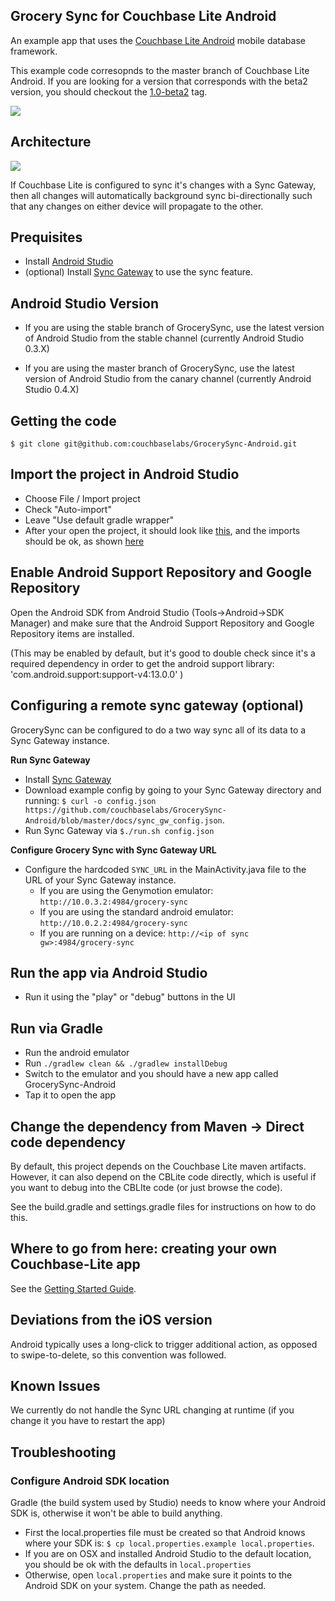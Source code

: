 ## Grocery Sync for Couchbase Lite Android 

An example app that uses the [Couchbase Lite Android](https://github.com/couchbase/couchbase-lite-android) mobile database framework.

This example code corresopnds to the master branch of Couchbase Lite Android.  If you are looking for a version that corresponds with the beta2 version, you should checkout the [1.0-beta2](https://github.com/couchbaselabs/GrocerySync-Android/tree/1.0-beta2) tag.
 
![](http://cl.ly/image/1H11131G2c3d/Screen%20Shot%202013-05-14%20at%204.44.48%20PM.png)
 
 
## Architecture

![](http://cl.ly/image/3c1k113o182b/GrocerySync.png)

If Couchbase Lite is configured to sync it's changes with a Sync Gateway, then all changes will automatically background sync bi-directionally such that any changes on either device will propagate to the other.

## Prequisites

* Install [Android Studio](http://developer.android.com/sdk/installing/studio.html)
* (optional) Install [Sync Gateway](https://github.com/couchbaselabs/sync_gateway) to use the sync feature.

## Android Studio Version

* If you are using the stable branch of GrocerySync, use the latest version of Android Studio from the stable channel (currently Android Studio 0.3.X)

* If you are using the master branch of GrocerySync, use the latest version of Android Studio from the canary channel (currently Android Studio 0.4.X)

## Getting the code

```
$ git clone git@github.com:couchbaselabs/GrocerySync-Android.git
```

## Import the project in Android Studio

* Choose File / Import project
* Check "Auto-import"
* Leave "Use default gradle wrapper"
* After your open the project, it should look like [this](http://cl.ly/image/2E3T1T2q261E), and the imports should be ok, as shown [here](http://cl.ly/image/2m1a1K3n0c1V)

## Enable Android Support Repository and Google Repository

Open the Android SDK from Android Studio (Tools->Android->SDK Manager) and make sure that the Android Support Repository and Google Repository items are installed.  

(This may be enabled by default, but it's good to double check since it's a required dependency in order to get the android support library: 'com.android.support:support-v4:13.0.0' )


## Configuring a remote sync gateway (optional)

GrocerySync can be configured to do a two way sync all of its data to a Sync Gateway instance.

**Run Sync Gateway**

* Install [Sync Gateway](https://github.com/couchbase/sync_gateway)
* Download example config by going to your Sync Gateway directory and running: `$ curl -o config.json https://github.com/couchbaselabs/GrocerySync-Android/blob/master/docs/sync_gw_config.json`.  
* Run Sync Gateway via `$./run.sh config.json`
 
**Configure Grocery Sync with Sync Gateway URL**

* Configure the hardcoded `SYNC_URL` in the MainActivity.java file to the URL of your Sync Gateway instance.  
    - If you are using the Genymotion emulator: `http://10.0.3.2:4984/grocery-sync`
    - If you are using the standard android emulator: `http://10.0.2.2:4984/grocery-sync`
    - If you are running on a device: `http://<ip of sync gw>:4984/grocery-sync`


## Run the app via Android Studio

* Run it using the "play" or "debug" buttons in the UI

## Run via Gradle

* Run the android emulator
* Run `./gradlew clean && ./gradlew installDebug`
* Switch to the emulator and you should have a new app called GrocerySync-Android
* Tap it to open the app

## Change the dependency from Maven -> Direct code dependency

By default, this project depends on the Couchbase Lite maven artifacts.  However, it can also depend on the CBLite code directly, which is useful if you want to debug into the CBLIte code (or just browse the code).

See the build.gradle and settings.gradle files for instructions on how to do this.

## Where to go from here: creating your own Couchbase-Lite app

See the [Getting Started Guide](https://github.com/couchbase/couchbase-lite-android/wiki/Getting-Started).

## Deviations from the iOS version
 
Android typically uses a long-click to trigger additional action, as opposed to swipe-to-delete, so this convention was followed.
 
## Known Issues
 
We currently do not handle the Sync URL changing at runtime (if you change it you have to restart the app)

## Troubleshooting

### Configure Android SDK location

Gradle (the build system used by Studio) needs to know where your Android SDK is, otherwise it won't be able to build anything.

* First the local.properties file must be created so that Android knows where your SDK is: `$ cp local.properties.example local.properties`.
* If you are on OSX and installed Android Studio to the default location, you should be ok with the defaults in `local.properties`
* Otherwise, open `local.properties` and make sure it points to the Android SDK on your system.  Change the path as needed.


